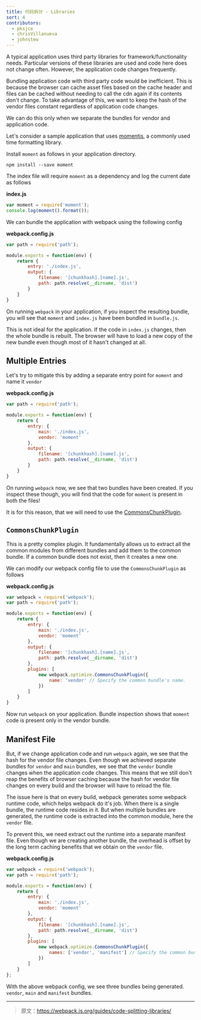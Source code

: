 ```yaml
---
title: 代码拆分 - Libraries
sort: 4
contributors:
  - pksjce
  - chrisVillanueva
  - johnstew
---
```


A typical application uses third party libraries for framework/functionality needs. Particular versions of these libraries are used and code here does not change often. However, the application code changes frequently.

Bundling application code with third party code would be inefficient. This is because the browser can cache asset files based on the cache header and files can be cached without needing to call the cdn again if its contents don't change. To take advantage of this, we want to keep the hash of the vendor files constant regardless of application code changes.

We can do this only when we separate the bundles for vendor and application code.

Let's consider a sample application that uses [momentjs](https://www.npmjs.com/package/moment), a commonly used time formatting library.

Install `moment` as follows in your application directory.

`npm install --save moment`

The index file will require `moment` as a dependency and log the current date as follows

__index.js__
```javascript
var moment = require('moment');
console.log(moment().format());

```

We can bundle the application with webpack using the following config

__webpack.config.js__

```javascript
var path = require('path');

module.exports = function(env) {
    return {
        entry: './index.js',
        output: {
            filename: '[chunkhash].[name].js',
            path: path.resolve(__dirname, 'dist')
        }
    }
}
```

On running `webpack` in your application, if you inspect the resulting bundle, you will see that `moment` and `index.js` have been bundled in `bundle.js`.

This is not ideal for the application. If the code in `index.js` changes, then the whole bundle is rebuilt. The browser will have to load a new copy of the new bundle even though most of it hasn't changed at all.

## Multiple Entries

Let's try to mitigate this by adding a separate entry point for `moment` and name it `vendor`

__webpack.config.js__

```javascript
var path = require('path');

module.exports = function(env) {
    return {
        entry: {
            main: './index.js',
            vendor: 'moment'
        },
        output: {
            filename: '[chunkhash].[name].js',
            path: path.resolve(__dirname, 'dist')
        }
    }
}
```

On running `webpack` now, we see that two bundles have been created. If you inspect these though, you will find that the code for `moment` is present in both the files!

It is for this reason, that we will need to use the [CommonsChunkPlugin](/plugins/commons-chunk-plugin).

## `CommonsChunkPlugin`

This is a pretty complex plugin. It fundamentally allows us to extract all the common modules from different bundles and add them to the common bundle. If a common bundle does not exist, then it creates a new one.

We can modify our webpack config file to use the `CommonsChunkPlugin` as follows

__webpack.config.js__

```javascript
var webpack = require('webpack');
var path = require('path');

module.exports = function(env) {
    return {
        entry: {
            main: './index.js',
            vendor: 'moment'
        },
        output: {
            filename: '[chunkhash].[name].js',
            path: path.resolve(__dirname, 'dist')
        },
        plugins: [
            new webpack.optimize.CommonsChunkPlugin({
                name: 'vendor' // Specify the common bundle's name.
            })
        ]
    }
}
```
Now run `webpack` on your application. Bundle inspection shows that `moment` code is present only in the vendor bundle.

## Manifest File

But, if we change application code and run `webpack` again, we see that the hash for the vendor file changes. Even though we achieved separate bundles for `vendor` and `main` bundles, we see that the `vendor` bundle changes when the application code changes.
This means that we still don't reap the benefits of browser caching because the hash for vendor file changes on every build and the browser will have to reload the file.

The issue here is that on every build, webpack generates some webpack runtime code, which helps webpack do it's job. When there is a single bundle, the runtime code resides in it. But when multiple bundles are generated, the runtime code is extracted into the common module, here the `vendor` file.

To prevent this, we need extract out the runtime into a separate manifest file. Even though we are creating another bundle, the overhead is offset by the long term caching benefits that we obtain on the `vendor` file.

__webpack.config.js__

```javascript
var webpack = require('webpack');
var path = require('path');

module.exports = function(env) {
    return {
        entry: {
            main: './index.js',
            vendor: 'moment'
        },
        output: {
            filename: '[chunkhash].[name].js',
            path: path.resolve(__dirname, 'dist')
        },
        plugins: [
            new webpack.optimize.CommonsChunkPlugin({
                names: ['vendor', 'manifest'] // Specify the common bundle's name.
            })
        ]
    }
};
```

With the above webpack config, we see three bundles being generated. `vendor`, `main` and `manifest` bundles.

***

> 原文：https://webpack.js.org/guides/code-splitting-libraries/